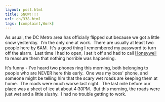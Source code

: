 ```yaml
---
layout: post.html
title: SNOW!!!!
url: ch/338.html
tags: [complaint,Work]
---
```

As usual, the DC Metro area has officially flipped out because we got a little snow yesterday.  I'm the only one at work.  There are usually at least two people here by 6AM.  It's a good thing I remembered my password to turn off the alarm.  Last time I had to open, I set it off and had to call [Honeywell](http://www.honeywell.com/) to reassure them that nothing horrible was happening.

It's funny - I've heard two phones ring this morning, both belonging to people who are NEVER here this early.  One was my boss' phone, and someone might be telling him that the scary wet roads are keeping them at home.  The roads were much worse last night.  The last mile before our place was a sheet of ice at about 4:30PM.  But this morning, the roads were just wet and a little slushy.  I had no trouble getting to work.
